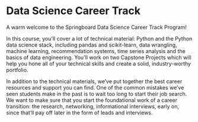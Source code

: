 # Data Science Career Track
A warm welcome to the Springboard Data Science Career Track Program!  

In this course, you'll cover a lot of technical material: Python and the Python data science stack, including pandas and scikit-learn, data wrangling, machine learning, recommendation systems, time series analysis and the basics of data engineering. You'll work on two Capstone Projects which will help you hone all of your technical skills and create a solid, industry-worthy portfolio.  

In addition to the technical materials, we’ve put together the best career resources and support you can find. One of the common mistakes we’ve seen students make in the past is to wait too long to start their job search. We want to make sure that you start the foundational work of a career transition: the research, networking, informational interviews, early on, since that’ll pay off later in the form of leads and interviews.
